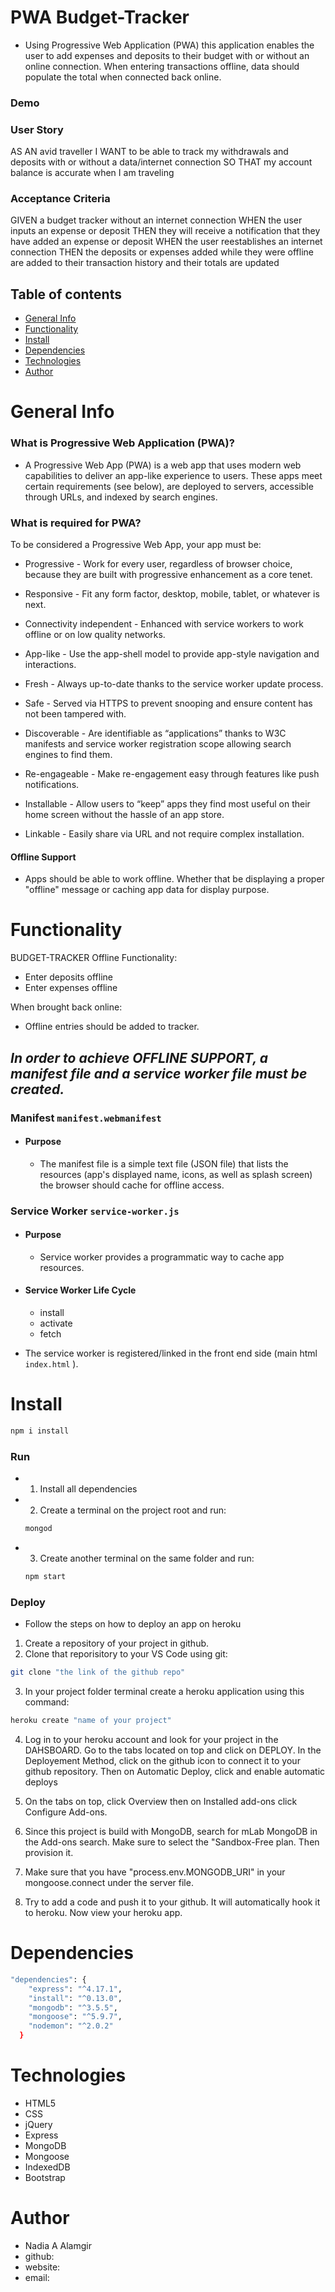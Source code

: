 # PWA Budget-Tracker
- Using Progressive Web Application (PWA) this application enables the user to add expenses and deposits to their budget with or without an online connection. When entering transactions offline, data should populate the total when connected back online.

### Demo

### User Story
AS AN avid traveller
I WANT to be able to track my withdrawals and deposits with or without a data/internet connection
SO THAT my account balance is accurate when I am traveling


### Acceptance Criteria
GIVEN a budget tracker without an internet connection
WHEN the user inputs an expense or deposit
THEN they will receive a notification that they have added an expense or deposit
WHEN the user reestablishes an internet connection
THEN the deposits or expenses added while they were offline are added to their transaction history and their totals are updated

## Table of contents
- [General Info](#Info)
- [Functionality](#Functionality)
- [Install](#Install)
- [Dependencies](#Dependencies)
- [Technologies](#Technologies)
- [Author](#Author)

# General Info

### What is Progressive Web Application (PWA)?
- A Progressive Web App (PWA) is a web app that uses modern web capabilities to deliver an app-like experience to users. These apps meet certain requirements (see below), are deployed to servers, accessible through URLs, and indexed by search engines.

### What is required for PWA?
To be considered a Progressive Web App, your app must be:

- Progressive - Work for every user, regardless of browser choice, because they are built with progressive enhancement as a core tenet.

- Responsive - Fit any form factor, desktop, mobile, tablet, or whatever is next.

- Connectivity independent - Enhanced with service workers to work offline or on low quality networks.

- App-like - Use the app-shell model to provide app-style navigation and interactions.

- Fresh - Always up-to-date thanks to the service worker update process.

- Safe - Served via HTTPS to prevent snooping and ensure content has not been tampered with.

- Discoverable - Are identifiable as “applications” thanks to W3C manifests and service worker registration scope allowing search engines to find them.

- Re-engageable - Make re-engagement easy through features like push notifications.

- Installable - Allow users to “keep” apps they find most useful on their home screen without the hassle of an app store.

- Linkable - Easily share via URL and not require complex installation.

#### Offline Support
- Apps should be able to work offline. Whether that be displaying a proper "offline" message or caching app data for display purpose.


# Functionality 

BUDGET-TRACKER Offline Functionality:
- Enter deposits offline
- Enter expenses offline

When brought back online:
- Offline entries should be added to tracker.

## *In order to achieve OFFLINE SUPPORT, a manifest file and a service worker file must be created.*

### Manifest ``` manifest.webmanifest ```
- #### Purpose
    - The manifest file is a simple text file (JSON file) that lists the resources (app's displayed name, icons, as well as splash screen) the browser should cache for offline access. 

### Service Worker  ``` service-worker.js ```
- #### Purpose
    - Service worker provides a programmatic way to cache app resources.  

- #### Service Worker Life Cycle
    - install
    - activate
    - fetch


- The service worker is registered/linked in the front end side (main html ``` index.html ``` ).


# Install
```bash
npm i install
```

### Run 
- 1. Install all dependencies
- 2. Create a terminal on the project root and run:
    ```` bash
    mongod
    ````
- 3. Create another terminal on the same folder and run:
    ``` bash
    npm start
    ```

### Deploy
- Follow the steps on how to deploy an app on heroku

1. Create a repository of your project in github. 
2. Clone that reporisitory to your VS Code using git:
``` bash
git clone "the link of the github repo"
```
3. In your project folder terminal create a heroku application using this command:
``` bash 
heroku create "name of your project"
```
4. Log in to your heroku account and look for your project in the DAHSBOARD. Go to the tabs located on top and click on DEPLOY. In the Deployement Method, click on the github icon to connect it to your github repository. Then on Automatic Deploy, click and enable automatic deploys

5. On the tabs on top, click Overview then on Installed add-ons click Configure Add-ons.

6. Since this project is build with MongoDB, search for mLab MongoDB in the Add-ons search. Make sure to select the "Sandbox-Free plan. Then provision it. 

7. Make sure that you have "process.env.MONGODB_URI" in your mongoose.connect under the server file. 

8. Try to add a code and push it to your github. It will automatically hook it to heroku. Now view your heroku app.

# Dependencies
``` bash
"dependencies": {
    "express": "^4.17.1",
    "install": "^0.13.0",
    "mongodb": "^3.5.5",
    "mongoose": "^5.9.7",
    "nodemon": "^2.0.2"
  }

```

# Technologies
- HTML5
- CSS
- jQuery
- Express
- MongoDB
- Mongoose
- IndexedDB
- Bootstrap

# Author
- Nadia A Alamgir 
- github: 
- website: 
- email: 
